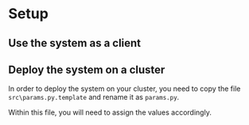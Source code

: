 # Setup

## Use the system as a client

## Deploy the system on a cluster

In order to deploy the system on your cluster, you need to copy the file `src\params.py.template` and rename it as `params.py`.

Within this file, you will need to assign the values accordingly.
